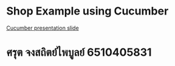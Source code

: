# Shop Example using Cucumber

[Cucumber presentation slide](https://github.com/ladyusa/cucumber-atm/blob/master/cucumber.pdf)

# ศรุต จงสถิตย์ไพบูลย์ 6510405831